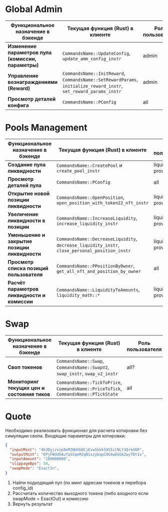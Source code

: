 # Global Admin #
| Функциональное назначение в бэкенде | Текущая функция (Rust) в клиенте |Роль пользователя|
|-------------------------------------|----------------------------------|----------------------------------|
| **Изменение параметров пула (комиссии, параметры)** | `CommandsName::UpdateConfig`, `update_amm_config_instr` |admin|
|  **Управление вознаграждениями (Reward)** | `CommandsName::InitReward`, `CommandsName::SetRewardParams`, `initialize_reward_instr`, `set_reward_params_instr` |admin|
| **Просмотр деталей конфига**           | `CommandsName::PConfig` |all|

# Pools Management #
| Функциональное назначение в бэкенде | Текущая функция (Rust) в клиенте |Роль пользователя|
|-------------------------------------|----------------------------------|----------------------------------|
| **Создание пула ликвидности**       | `CommandsName::CreatePool` и `create_pool_instr` |liquidity provider|
| **Просмотр деталей пула**           | `CommandsName::PConfig` |all|
| **Открытие новой позиции ликвидности** | `CommandsName::OpenPosition`, `open_position_with_token22_nft_instr` |liquidity provider|
| **Увеличение ликвидности в позиции**   | `CommandsName::IncreaseLiquidity`, `increase_liquidity_instr` |liquidity provider|
| **Уменьшение и закрытие позиции ликвидности** | `CommandsName::DecreaseLiquidity`, `decrease_liquidity_instr`, `close_personal_position_instr` |liquidity provider|
| **Просмотр списка позиций пользователя** | `CommandsName::PPositionByOwner`, `get_all_nft_and_position_by_owner` |all|
| **Расчёт параметров ликвидности и комиссии** | `CommandsName::LiquidityToAmounts`, `liquidity_math::*` |liquidity provider|

# Swap #
| Функциональное назначение в бэкенде | Текущая функция (Rust) в клиенте |Роль пользователя|
|-------------------------------------|----------------------------------|----------------------------------|
| **Своп токенов**                    | `CommandsName::Swap`, `CommandsName::SwapV2`, `swap_instr`, `swap_v2_instr` |all?|
| **Мониторинг текущих цен и состояния тиков** | `CommandsName::TickToPrice`, `CommandsName::PriceToTick`, `CommandsName::PTickState` |all|

# Quote #
Необходимо реализовать функционал для расчета котировки без симуляции свопа.
Входящие параметры для котировки:
```json
{
  "inputMint": "4k3Dyjzvzp8eMZWUXbBCjEvwSkkk59S5iCNLY3QrkX6R",
  "outputMint": "EPjFWdd5AufqSSqeM2qN1xzybapC8G4wEGGkZwyTDt1v",
  "inputAmount": "100000000",
  "slippageBps": 50,
  "swapMode": "ExactIn",
}
```
1. Найти подходящий пул (по минт адресам токенов и перебора config_id)
2. Рассчитать количество выходного токена (либо входного если swapMode = ExactOut) и комиссию
3. Вернуть результат